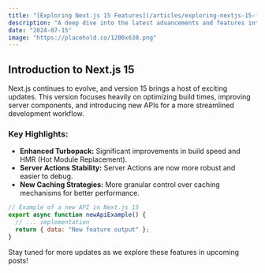 ```yaml
---
title: "[Exploring Next.js 15 Features](/articles/exploring-nextjs-15-features)"
description: "A deep dive into the latest advancements and features introduced in Next.js 15, enhancing developer experience and application performance."
date: "2024-07-15"
image: "https://placehold.co/1200x630.png"
---
```


<style> a { text-decoration: none; } a:hover { text-decoration: underline; } </style>

## Introduction to Next.js 15

Next.js continues to evolve, and version 15 brings a host of exciting updates. This version focuses heavily on optimizing build times, improving server components, and introducing new APIs for a more streamlined development workflow.

### Key Highlights:

*   **Enhanced Turbopack:** Significant improvements in build speed and HMR (Hot Module Replacement).
*   **Server Actions Stability:** Server Actions are now more robust and easier to debug.
*   **New Caching Strategies:** More granular control over caching mechanisms for better performance.

```javascript
// Example of a new API in Next.js 15
export async function newApiExample() {
  // ... implementation
  return { data: "New feature output" };
}
```

Stay tuned for more updates as we explore these features in upcoming posts!
